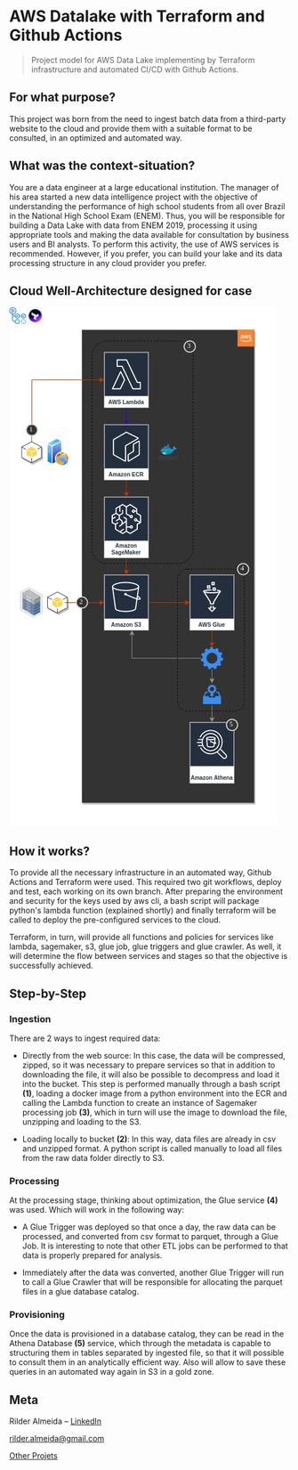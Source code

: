 # AWS Datalake with Terraform and Github Actions
> Project model for AWS Data Lake implementing by Terraform infrastructure and automated CI/CD with Github Actions.

## For what purpose?

This project was born from the need to ingest batch data from a third-party website to the cloud and provide them with a suitable format to be consulted, in an optimized and automated way.

## What was the context-situation?

You are a data engineer at a large educational institution. The manager of his area started a new data intelligence project with the objective of understanding the performance of high school students from all over Brazil in the National High School Exam (ENEM). Thus, you will be responsible for building a Data Lake with data from ENEM 2019, processing it using appropriate tools and making the data available for consultation by business users and BI analysts. To perform this activity, the use of AWS services is recommended. However, if you prefer, you can build your lake and its data processing structure in any cloud provider you prefer.

## Cloud Well-Architecture designed for case

![](https://github.com/rilder-almeida/datalake_aws_terraform/raw/master/design_datalake.jpg)

## How it works?
To provide all the necessary infrastructure in an automated way, Github Actions and Terraform were used. This required two git workflows, deploy and test, each working on its own branch. After preparing the environment and security for the keys used by aws cli, a bash script will package python's lambda function (explained shortly) and finally terraform will be called to deploy the pre-configured services to the cloud.

Terraform, in turn, will provide all functions and policies for services like lambda, sagemaker, s3, glue job, glue triggers and glue crawler. As well, it will determine the flow between services and stages so that the objective is successfully achieved.

## Step-by-Step
### Ingestion

There are 2 ways to ingest required data:
- Directly from the web source: In this case, the data will be compressed, zipped, so it was necessary to prepare services so that in addition to downloading the file, it will also be possible to decompress and load it into the bucket. This step is performed manually through a bash script __(1)__, loading a docker image from a python environment into the ECR and calling the Lambda function to create an instance of Sagemaker processing job __(3)__, which in turn will use the image to download the file, unzipping and loading to the S3.

- Loading locally to bucket __(2)__: In this way, data files are already in csv and unzipped format. A python script is called manually to load all files from the raw data folder directly to S3.

### Processing

At the processing stage, thinking about optimization, the Glue service __(4)__ was used. Which will work in the following way:

- A Glue Trigger was deployed so that once a day, the raw data can be processed, and converted from csv format to parquet, through a Glue Job. It is interesting to note that other ETL jobs can be performed to that data is properly prepared for analysis.

- Immediately after the data was converted, another Glue Trigger will run to call a Glue Crawler that will be responsible for allocating the parquet files in a glue database catalog.

### Provisioning

Once the data is provisioned in a database catalog, they can be read in the Athena Database __(5)__ service, which through the metadata is capable to structuring them in tables separated by ingested file, so that it will possible to consult them in an analytically efficient way. Also will allow to save these queries in an automated way again in S3 in a gold zone.

## Meta

Rilder Almeida – [LinkedIn](https://www.linkedin.com/in/rilder-almeida)

rilder.almeida@gmail.com

[Other Projets](https://github.com/rilder-almeida)
